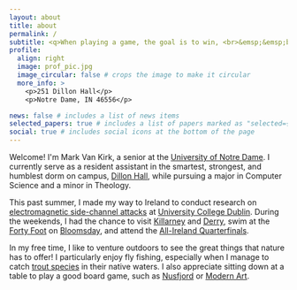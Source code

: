 ```yaml
---
layout: about
title: about
permalink: /
subtitle: <q>When playing a game, the goal is to win, <br>&emsp;&emsp;but it is the goal that is important, not the winning.</q><br>&emsp;&emsp;&emsp;&emsp;- <i><a href="https://en.wikipedia.org/wiki/Reiner_Knizia">Reiner Knizia</a></i></p>
profile:
  align: right
  image: prof_pic.jpg
  image_circular: false # crops the image to make it circular
  more_info: >
    <p>251 Dillon Hall</p>
    <p>Notre Dame, IN 46556</p>

news: false # includes a list of news items
selected_papers: true # includes a list of papers marked as "selected={true}"
social: true # includes social icons at the bottom of the page
---
```


Welcome! I'm Mark Van Kirk, a senior at the [University of Notre Dame](https://www.nd.edu). I currently serve as a resident assistant in the smartest, strongest, and humblest dorm on campus, [Dillon Hall](https://en.wikipedia.org/wiki/Dillon_Hall), while pursuing a major in Computer Science and a minor in Theology.

This past summer, I made my way to Ireland to conduct research on [electromagnetic side-channel attacks](https://en.wikipedia.org/wiki/Electromagnetic_attack) at [University College Dublin](https://www.ucd.ie). During the weekends, I had the chance to visit [Killarney](https://killarney.ie) and [Derry](https://en.wikipedia.org/wiki/Derry), swim at the [Forty Foot](https://en.wikipedia.org/wiki/Forty_Foot) on [Bloomsday](https://en.wikipedia.org/wiki/Bloomsday), and attend the [All-Ireland Quarterfinals](https://www.gaa.ie/football/gaa-football-all-ireland-senior-championship).

In my free time, I like to venture outdoors to see the great things that nature has to offer! I particularly enjoy fly fishing, especially when I manage to catch [trout species](https://en.wikipedia.org/wiki/Trout#Species) in their native waters. I also appreciate sitting down at a table to play a good board game, such as [Nusfjord](https://boardgamegeek.com/boardgame/234277/nusfjord) or [Modern Art](https://boardgamegeek.com/boardgame/118/modern-art).
